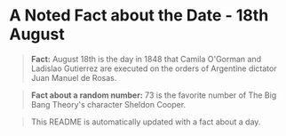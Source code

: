 
# A Noted Fact about the Date - 18th August

> **Fact:** August 18th is the day in 1848 that Camila O'Gorman and Ladislao Gutierrez are executed on the orders of Argentine dictator Juan Manuel de Rosas.

> **Fact about a random number:** 73 is the favorite number of The Big Bang Theory's character Sheldon Cooper.

> This README is automatically updated with a fact about a day.
